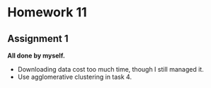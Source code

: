 # Homework 11

## Assignment 1
     
**All done by myself.**    
- Downloading data cost too much time, though I still managed it.
- Use agglomerative clustering in task 4.

